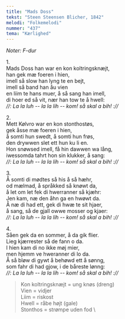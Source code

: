 ```yaml
---
title: "Mads Doss"
tekst: "Steen Steensen Blicher, 1842"
melodi: "Folkemelodi"
nummer: "437"
tema: "Kærlighed"
---
```

*Noter: F-dur*

1\.\
Mads Doss han war en kon koltringsknæjt,\
han gek mæ foeren i hien,\
imell så slow han lyng te en bejt,\
imell så band han åu vien\
en liim te hans muer, å så sang han imell,\
di hoer ed så vit, nær han tow te å hwell:\
*//: La la luh -- la la lih -- kom! så skal a bih! ://*

2\.\
Mett Kølvro war en kon stonthostøs,\
gek åsse mæ foeren i hien,\
å somti hun swedt, å somti hun frøs,\
den drywwen slet ett hun ku li en.\
Hon snøwsed imell, få hin dawwen wa lång,\
iwessomda tahrt hon sin klukker, å sang:\
*//: La la luh -- la la lih -- kom! så skal a bih! ://*

3\.\
Å somti di mødtes så his å så hæhr,\
od mælmad, å språkked så knøwt da,\
å let om let fek di hwerranner så kjæhr:\
Jen kam, næ den åhn ga en hwøwt da.\
Å næ di had ett, gek di hwæ te sit hjaer,\
å sang, så de gjall owwe mosser og kjaer:\
*//: La la luh -- la la lih -- kom! så skal a bih! ://*

4\.\
Såen gek da en sommer, å da gik flier.\
Lieg kjærrester så de fann o da.\
I hien kam di no ikke møj mier,\
men hjemm ve hweranner di lo da.\
Å så bløw di gywt å behøwd ett å sønng,\
som fahr di had gjow, i de båreste lønng:\
*//: La la luh -- la la lih -- kom! så skal a bih! ://*

> Kon koltringsknæjt = ung knøs (dreng) \
> Vien = vidjer \
> Liim = riskost \
> Hwell = råbe højt (gale) \
> Stonthos = strømpe uden fod \
